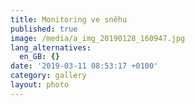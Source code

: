```yaml
---
title: Monitoring ve sněhu
published: true
image: /media/a_img_20190128_160947.jpg
lang_alternatives:
  en_GB: {}
date: '2019-03-11 08:53:17 +0100'
category: gallery
layout: photo
---
```


